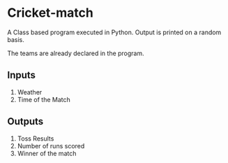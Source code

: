 # Cricket-match
A Class based program executed in Python. Output is printed on a random basis.

The teams are already declared in the program.

## Inputs
1. Weather
2. Time of the Match

## Outputs
1. Toss Results
2. Number of runs scored
3. Winner of the match
